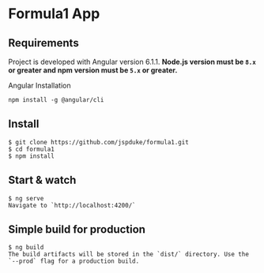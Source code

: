 # Formula1 App

## Requirements

Project is developed with Angular version 6.1.1.
**Node.js version must be  `8.x`  or greater and npm version must be  `5.x`  or greater.**

Angular Installation

    npm install -g @angular/cli

## Install

    $ git clone https://github.com/jspduke/formula1.git
    $ cd formula1
    $ npm install

## Start & watch

    $ ng serve
    Navigate to `http://localhost:4200/`

## Simple build for production

    $ ng build
    The build artifacts will be stored in the `dist/` directory. Use the `--prod` flag for a production build.
